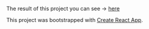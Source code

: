 The result of this project you can see -> [here](https://fantomblackstar.github.io/)

This project was bootstrapped with [Create React App](https://github.com/facebook/create-react-app).

